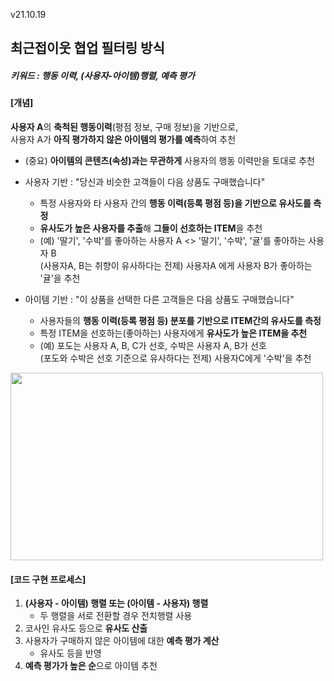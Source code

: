 v21.10.19

## 최근접이웃 협업 필터링 방식
##### 키워드 : 행동 이력, (사용자-아이템)행렬, 예측 평가


#### [개념]

**사용자 A**의 **축척된 행동이력**(평점 정보, 구매 정보)을 기반으로,
</br>사용자 A가 **아직 평가하지 않은 아이템의 평가를 예측**하여 추천 

  - (중요) **아이템의 콘텐츠(속성)과는 무관하게** 사용자의 행동 이력만을 토대로 추천 

- 사용자 기반 : "당신과 비슷한 고객들이 다음 상품도 구매했습니다"
  - 특정 사용자와 타 사용자 간의 **행동 이력(등록 평점 등)을 기반으로 유사도를 측정**
  - **유사도가 높은 사용자를 추출**해 **그들이 선호하는 ITEM**을 추천
  - (예) '딸기', '수박'를 좋아하는 사용자 A <> '딸기', '수박', '귤'를 좋아하는 사용자 B
         </br>(사용자A, B는 취향이 유사하다는 전제) 사용자A 에게 사용자 B가 좋아하는 '귤'을 추천 

- 아이템 기반 : "이 상품을 선택한 다른 고객들은 다음 상품도 구매했습니다"
  - 사용자들의 **행동 이력(등록 평점 등) 분포를 기반으로 ITEM간의 유사도를 측정**
  - 특정 ITEM을 선호하는(좋아하는) 사용자에게 **유사도가 높은 ITEM을 추천**
  - (예) 포도는 사용자 A, B, C가 선호, 수박은 사용자 A, B가 선호
        </br>(포도와 수박은 선호 기준으로 유사하다는 전제) 사용자C에게 '수박'을 추천
        
<img src="https://user-images.githubusercontent.com/75558808/137833209-c3754019-090a-4b62-bd31-94d40a3194cf.png"  width="500" height="300"/>




#### [코드 구현 프로세스]

1. **(사용자 - 아이템) 행렬 또는 (아이템 - 사용자) 행렬** 
   - 두 행렬을 서로 전환할 경우 전치행렬 사용
2. 코사인 유사도 등으로 **유사도 산출**
3. 사용자가 구매하지 않은 아이템에 대한 **예측 평가 계산**
   - 유사도 등을 반영
4. **예측 평가가 높은 순**으로 아이템 추천
